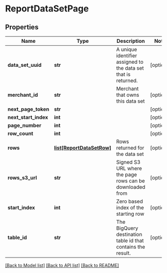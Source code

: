 # ReportDataSetPage

## Properties
Name | Type | Description | Notes
------------ | ------------- | ------------- | -------------
**data_set_uuid** | **str** | A unique identifier assigned to the data set that is returned. | [optional] 
**merchant_id** | **str** | Merchant that owns this data set | [optional] 
**next_page_token** | **str** |  | [optional] 
**next_start_index** | **int** |  | [optional] 
**page_number** | **int** |  | [optional] 
**row_count** | **int** |  | [optional] 
**rows** | [**list[ReportDataSetRow]**](ReportDataSetRow.md) | Rows returned for the data set | [optional] 
**rows_s3_url** | **str** | Signed S3 URL where the page rows can be downloaded from | [optional] 
**start_index** | **int** | Zero based index of the starting row | [optional] 
**table_id** | **str** | The BigQuery destination table id that contains the result. | [optional] 

[[Back to Model list]](../README.md#documentation-for-models) [[Back to API list]](../README.md#documentation-for-api-endpoints) [[Back to README]](../README.md)


